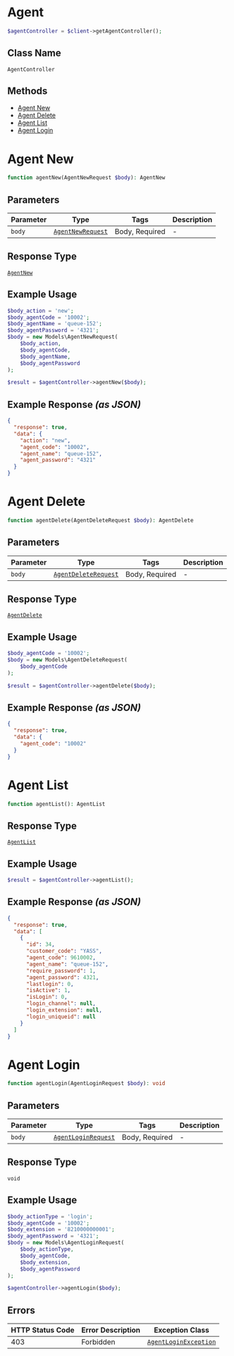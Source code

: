 # Agent

```php
$agentController = $client->getAgentController();
```

## Class Name

`AgentController`

## Methods

* [Agent New](../../doc/controllers/agent.md#agent-new)
* [Agent Delete](../../doc/controllers/agent.md#agent-delete)
* [Agent List](../../doc/controllers/agent.md#agent-list)
* [Agent Login](../../doc/controllers/agent.md#agent-login)


# Agent New

```php
function agentNew(AgentNewRequest $body): AgentNew
```

## Parameters

| Parameter | Type | Tags | Description |
|  --- | --- | --- | --- |
| `body` | [`AgentNewRequest`](../../doc/models/agent-new-request.md) | Body, Required | - |

## Response Type

[`AgentNew`](../../doc/models/agent-new.md)

## Example Usage

```php
$body_action = 'new';
$body_agentCode = '10002';
$body_agentName = 'queue-152';
$body_agentPassword = '4321';
$body = new Models\AgentNewRequest(
    $body_action,
    $body_agentCode,
    $body_agentName,
    $body_agentPassword
);

$result = $agentController->agentNew($body);
```

## Example Response *(as JSON)*

```json
{
  "response": true,
  "data": {
    "action": "new",
    "agent_code": "10002",
    "agent_name": "queue-152",
    "agent_password": "4321"
  }
}
```


# Agent Delete

```php
function agentDelete(AgentDeleteRequest $body): AgentDelete
```

## Parameters

| Parameter | Type | Tags | Description |
|  --- | --- | --- | --- |
| `body` | [`AgentDeleteRequest`](../../doc/models/agent-delete-request.md) | Body, Required | - |

## Response Type

[`AgentDelete`](../../doc/models/agent-delete.md)

## Example Usage

```php
$body_agentCode = '10002';
$body = new Models\AgentDeleteRequest(
    $body_agentCode
);

$result = $agentController->agentDelete($body);
```

## Example Response *(as JSON)*

```json
{
  "response": true,
  "data": {
    "agent_code": "10002"
  }
}
```


# Agent List

```php
function agentList(): AgentList
```

## Response Type

[`AgentList`](../../doc/models/agent-list.md)

## Example Usage

```php
$result = $agentController->agentList();
```

## Example Response *(as JSON)*

```json
{
  "response": true,
  "data": [
    {
      "id": 34,
      "customer_code": "YASS",
      "agent_code": 9610002,
      "agent_name": "queue-152",
      "require_password": 1,
      "agent_password": 4321,
      "lastlogin": 0,
      "isActive": 1,
      "isLogin": 0,
      "login_channel": null,
      "login_extension": null,
      "login_uniqueid": null
    }
  ]
}
```


# Agent Login

```php
function agentLogin(AgentLoginRequest $body): void
```

## Parameters

| Parameter | Type | Tags | Description |
|  --- | --- | --- | --- |
| `body` | [`AgentLoginRequest`](../../doc/models/agent-login-request.md) | Body, Required | - |

## Response Type

`void`

## Example Usage

```php
$body_actionType = 'login';
$body_agentCode = '10002';
$body_extension = '8210000000001';
$body_agentPassword = '4321';
$body = new Models\AgentLoginRequest(
    $body_actionType,
    $body_agentCode,
    $body_extension,
    $body_agentPassword
);

$agentController->agentLogin($body);
```

## Errors

| HTTP Status Code | Error Description | Exception Class |
|  --- | --- | --- |
| 403 | Forbidden | [`AgentLoginException`](../../doc/models/agent-login-exception.md) |

